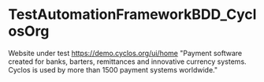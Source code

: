 # TestAutomationFrameworkBDD_CyclosOrg

Website under test https://demo.cyclos.org/ui/home
"Payment software created for banks, barters, remittances and innovative currency systems. Cyclos is used by more than 1500 payment systems worldwide."


